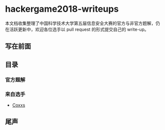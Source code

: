 # hackergame2018-writeups

本文档收集整理了中国科学技术大学第五届信息安全大赛的官方与非官方题解，仍在活跃更新中，欢迎各位选手以 pull request 的形式提交自己的 write-up。

## 写在前面

## 目录

### 官方题解

### 来自选手

- [Coxxs](players/coxss/README.md)

## 尾声
